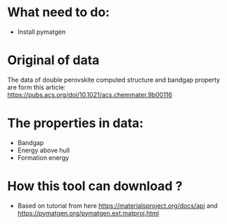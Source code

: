 # What need to do:
- Install pymatgen 

# Original of data
The data of double perovskite computed structure and bandgap property are form this article:
https://pubs.acs.org/doi/10.1021/acs.chemmater.9b00116
# The properties in data:
- Bandgap
- Energy above hull
- Formation energy
# How this tool can download ?
- Based on tutorial from here https://materialsproject.org/docs/api and https://pymatgen.org/pymatgen.ext.matproj.html
